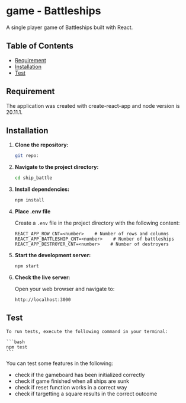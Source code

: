 # game - Battleships

A single player game of Battleships built with React.

## Table of Contents

- [Requirement](#requirement)
- [Installation](#installation)
- [Test](#test)

## Requirement

The application was created with create-react-app and node version is 20.11.1.

## Installation

1. **Clone the repository:**
   
    ```bash
    git repo:
    ```
    
2. **Navigate to the project directory:**

    ```bash
    cd ship_battle
    ```

3. **Install dependencies:**

    ```bash
    npm install
    ```

4. **Place .env file**

    Create a `.env` file in the project directory with the following content:

    ```plaintext
    REACT_APP_ROW_CNT=<number>    # Number of rows and columns
    REACT_APP_BATTLESHIP_CNT=<number>    # Number of battleships
    REACT_APP_DESTROYER_CNT=<number>    # Number of destroyers
    ```

5. **Start the development server:**

    ```bash
    npm start
    ```

6. **Check the live server:**

    Open your web browser and navigate to:

    ```
    http://localhost:3000
    ```

## Test

    To run tests, execute the following command in your terminal:

    ```bash
    npm test
    ```

You can test some features in the following:
- check if the gameboard has been initialized correctly
- check if game finished when all ships are sunk
- check if reset function works in a correct way
- check if targetting a square results in the correct outcome

